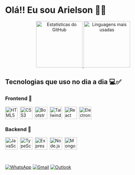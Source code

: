# Olá!! Eu sou Arielson 🖐🏽

<div align="center">
  <a href="https://github.com/anuraghazra/github-readme-stats">
    <img height=150em src="https://github-readme-stats.vercel.app/api?username=Arielson13&theme=aura_dark&show_icons=true&locale=pt-br&rank_icon=github" alt="Estatísticas do GitHub"/>
  </a>
  <a href="https://github.com/anuraghazra/convoychat">
    <img height=150em src="https://github-readme-stats.vercel.app/api/top-langs?username=Arielson13&theme=aura_dark&layout=compact&langs_count=8&card_width=320&show_icons=true&locale=pt-br" alt="Linguagens mais usadas"/>
  </a>
</div>

## Tecnologias que uso no dia a dia 💻✅

### Frontend 🚀
<div style="display: flex;">
  <img src="https://cdn.simpleicons.org/html5/E34F26" alt="HTML5" width="40" height="40"/> &nbsp;&nbsp;
  <img src="https://cdn.simpleicons.org/css3/1572B6" alt="CSS3" width="40" height="40"/> &nbsp;&nbsp;
  <img src="https://cdn.simpleicons.org/bootstrap/7952B3" alt="Bootstrap" width="40" height="40"/> &nbsp;&nbsp;
  <img src="https://cdn.simpleicons.org/tailwindcss/06B6D4" alt="Tailwind CSS" width="40" height="40"/> &nbsp;&nbsp;
  <img src="https://cdn.simpleicons.org/react/61DAFB" alt="React" width="40" height="40"/> &nbsp;&nbsp;
  <img src="https://cdn.simpleicons.org/electron/47848F" alt="Electron" width="40" height="40"/>
</div>

### Backend 🚀
<div style="display: flex;">
  <img src="https://cdn.simpleicons.org/javascript/F7DF1E" alt="JavaScript" width="40" height="40"/> &nbsp;&nbsp;
  <img src="https://cdn.simpleicons.org/typescript/007ACC" alt="TypeScript" width="40" height="40"/> &nbsp;&nbsp;
  <img src="https://cdn.simpleicons.org/express/000000" alt="Express" width="40" height="40"/> &nbsp;&nbsp;
  <img src="https://cdn.simpleicons.org/nodedotjs/339933" alt="Node.js" width="40" height="40"/> &nbsp;&nbsp;
  <img src="https://cdn.simpleicons.org/mongodb/47A248" alt="MongoDB" width="40" height="40"/>
</div>

<br>
<br>

[![WhatsApp](https://img.shields.io/badge/WhatsApp-25D366?style=for-the-badge&logo=whatsapp&logoColor=white)](https://web.whatsapp.com/)
[![Gmail](https://img.shields.io/badge/Gmail-D14836?style=for-the-badge&logo=gmail&logoColor=white)](https://mail.google.com)
[![Outlook](https://img.shields.io/badge/Microsoft_Outlook-0078D4?style=for-the-badge&logo=microsoft-outlook&logoColor=white)](https://outlook.live.com/)
